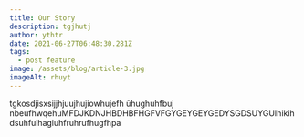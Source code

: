 ```yaml
---
title: Our Story
description: tgjhutj
author: ythtr
date: 2021-06-27T06:48:30.281Z
tags:
  - post feature
image: /assets/blog/article-3.jpg
imageAlt: rhuyt
---
```

tgkosdjisxsijjhjuujhujiowhujefh ūhughuhfbuj nbeufhwqehuMFDJKDNJHBDHBFHGFVFGYGEYGEYGEDYSGDSUYGUIhikihdsuhfuihagiuhfruhrufhugfhpa